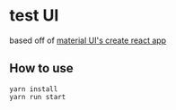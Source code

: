 # test UI

based off of [material UI's create react app](https://github.com/mui-org/material-ui)


## How to use

```
yarn install
yarn run start
```
